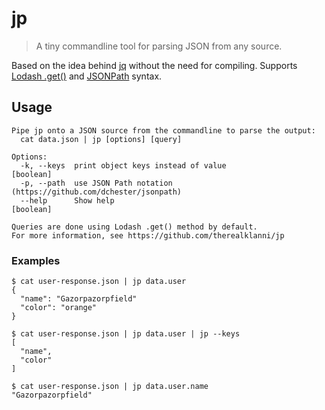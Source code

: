 # jp

> A tiny commandline tool for parsing JSON from any source.

Based on the idea behind [jq](https://github.com/stedolan/jq) without the need for compiling. 
Supports [Lodash .get()](https://lodash.com/docs/4.17.2#get) and [JSONPath](https://github.com/dchester/jsonpath) syntax.

## Usage

```
Pipe jp onto a JSON source from the commandline to parse the output:
  cat data.json | jp [options] [query]

Options:
  -k, --keys  print object keys instead of value                       [boolean]
  -p, --path  use JSON Path notation (https://github.com/dchester/jsonpath)
  --help      Show help                                                [boolean]

Queries are done using Lodash .get() method by default.
For more information, see https://github.com/therealklanni/jp
```

### Examples

```
$ cat user-response.json | jp data.user
{
  "name": "Gazorpazorpfield"
  "color": "orange"
}

$ cat user-response.json | jp data.user | jp --keys
[
  "name",
  "color"
]

$ cat user-response.json | jp data.user.name
"Gazorpazorpfield"
```
